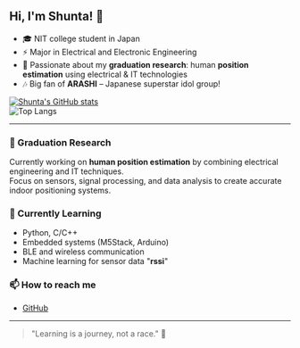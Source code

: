 ## Hi, I'm Shunta! 👋

- 🎓 NIT college student in Japan  
- ⚡ Major in Electrical and Electronic Engineering  
- 🧪 Passionate about my **graduation research**: human **position estimation** using electrical & IT technologies  
- 🎶 Big fan of **ARASHI** – Japanese superstar idol group!

[![Shunta's GitHub stats](https://github-readme-stats.vercel.app/api?username=Shunta-Hatady)](https://github.com/anuraghazra/github-readme-stats)  
![Top Langs](https://github-readme-stats.vercel.app/api/top-langs/?username=Shunta-Hatady&layout=compact)

---

### 🔬 Graduation Research
Currently working on **human position estimation** by combining electrical engineering and IT techniques.  
Focus on sensors, signal processing, and data analysis to create accurate indoor positioning systems.  

### 🌱 Currently Learning
- Python, C/C++  
- Embedded systems (M5Stack, Arduino)  
- BLE and wireless communication  
- Machine learning for sensor data  "**rssi**"

### 📫 How to reach me
- [GitHub](https://github.com/Shunta-Hatady)  
---

> "Learning is a journey, not a race." 🚀
